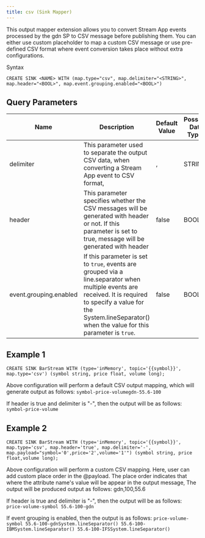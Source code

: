 ```yaml
---
title: csv (Sink Mapper)
---
```


This output mapper extension allows you to convert Stream App events processed by the gdn SP to CSV message before publishing them. You can either use custom placeholder to map a custom CSV message or use pre-defined CSV format where event conversion takes place without extra configurations.

Syntax

    CREATE SINK <NAME> WITH (map.type="csv", map.delimiter="<STRING>", map.header="<BOOL>", map.event.grouping.enabled="<BOOL>")


## Query Parameters

| Name                   | Description                                                                                                                                                                                                                  | Default Value | Possible Data Types | Optional | Dynamic |
|------------------------|------------------------------------------------------------------------------------------------------------------------------------------------------------------------------------------------------------------------------|---------------|---------------------|----------|---------|
| delimiter              | This parameter used to separate the output CSV data, when converting a Stream App event to CSV format,                                                                                                                           | ,             | STRING              | Yes      | No      |
| header                 | This parameter specifies whether the CSV messages will be generated with header or not. If this parameter is set to true, message will be generated with header                                                              | false         | BOOL                | Yes      | No      |
| event.grouping.enabled | If this parameter is set to `true`, events are grouped via a line.separator when multiple events are received. It is required to specify a value for the System.lineSeparator() when the value for this parameter is `true`. | false         | BOOL                | Yes      | No      |

## Example 1

    CREATE SINK BarStream WITH (type='inMemory', topic='{{symbol}}', map.type='csv') (symbol string, price float, volume long);

Above configuration will perform a default CSV output mapping, which will generate output as follows: `symbol-price-volumegdn-55.6-100`

If header is true and delimiter is "-", then the output will be as follows: `symbol-price-volume`

## Example 2

    CREATE SINK BarStream WITH (type='inMemory', topic='{{symbol}}', map.type='csv', map.header='true', map.delimiter='-', map.payload="symbol='0',price='2',volume='1'") (symbol string, price float,volume long);

Above configuration will perform a custom CSV mapping. Here, user can add custom place order in the @payload. The place order indicates that where the attribute name's value will be appear in the output message, The output will be produced output as follows: gdn,100,55.6 

If header is true and delimiter is "-", then the output will be as follows: `price-volume-symbol 55.6-100-gdn` 

If event grouping is enabled, then the output is as follows: `price-volume-symbol 55.6-100-gdnSystem.lineSeparator() 55.6-100-IBMSystem.lineSeparator() 55.6-100-IFSSystem.lineSeparator()`
